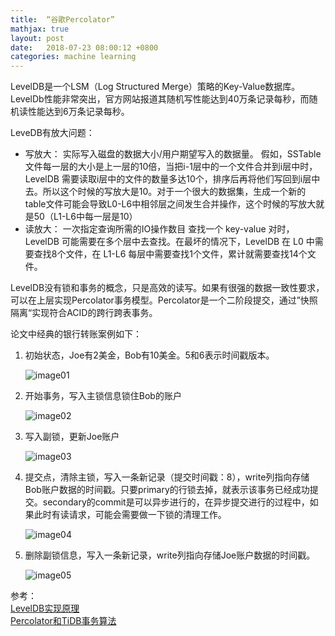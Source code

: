 ```yaml
---
title:  “谷歌Percolator”
mathjax: true
layout: post
date:   2018-07-23 08:00:12 +0800
categories: machine learning
---
```


LevelDB是一个LSM（Log Structured Merge）策略的Key-Value数据库。LevelDb性能非常突出，官方网站报道其随机写性能达到40万条记录每秒，而随机读性能达到6万条记录每秒。


LeveDB有放大问题：
- 写放大： 实际写入磁盘的数据大小/用户期望写入的数据量。
    假如，SSTable文件每一层的大小是上一层的10倍，当把i-1层中的一个文件合并到i层中时，LevelDB 需要读取i层中的文件的数量多达10个，排序后再将他们写回到i层中去。所以这个时候的写放大是10。对于一个很大的数据集，生成一个新的table文件可能会导致L0-L6中相邻层之间发生合并操作，这个时候的写放大就是50（L1-L6中每一层是10）
- 读放大： 一次指定查询所需的IO操作数目
    查找一个 key-value 对时，LevelDB 可能需要在多个层中去查找。在最坏的情况下，LevelDB 在 L0 中需要查找8个文件，在 L1-L6 每层中需要查找1个文件，累计就需要查找14个文件。

LevelDB没有锁和事务的概念，只是高效的读写。如果有很强的数据一致性要求，可以在上层实现Percolator事务模型。Percolator是一个二阶段提交，通过”快照隔离“实现符合ACID的跨行跨表事务。

论文中经典的银行转账案例如下：

1. 初始状态，Joe有2美金，Bob有10美金。5和6表示时间戳版本。

    ![image01]({{site.baseurl}}/image/20180723/percolator_init.png)

2. 开始事务，写入主锁信息锁住Bob的账户

    ![image02]({{site.baseurl}}/image/20180723/percolator_primary_lock.png)

3. 写入副锁，更新Joe账户

    ![image03]({{site.baseurl}}/image/20180723/percolator_sec_lock.png)

4. 提交点，清除主锁，写入一条新记录（提交时间戳：8），write列指向存储Bob账户数据的时间戳。只要primary的行锁去掉，就表示该事务已经成功提交。secondary的commit是可以异步进行的，在异步提交进行的过程中，如果此时有读请求，可能会需要做一下锁的清理工作。

    ![image04]({{site.baseurl}}/image/20180723/percolator_commit_1.png)

5. 删除副锁信息，写入一条新记录，write列指向存储Joe账户数据的时间戳。

    ![image05]({{site.baseurl}}/image/20180723/percolator_commit_2.png)

参考：  
[LevelDB实现原理](http://www.cnblogs.com/haippy/archive/2011/12/04/2276064.html)  
[Percolator和TiDB事务算法](https://pingcap.com/blog-cn/percolator-and-txn/)